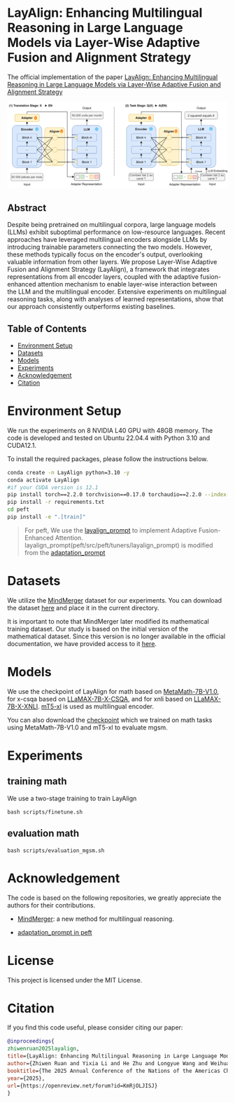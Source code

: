 # LayAlign: Enhancing Multilingual Reasoning in Large Language Models via Layer-Wise Adaptive Fusion and Alignment Strategy

The official implementation of the paper [LayAlign: Enhancing Multilingual Reasoning in Large Language Models via Layer-Wise Adaptive Fusion and Alignment Strategy](https://openreview.net/forum?id=KmRjOLJISJ&referrer=%5BAuthor%20Console%5D(%2Fgroup%3Fid%3Daclweb.org%2FNAACL%2F2025%2FConference%2FAuthors%23your-submissions))

![Overview](./images/layalign.png)

## Abstract

Despite being pretrained on multilingual corpora, large language models (LLMs) exhibit suboptimal performance on low-resource languages. Recent approaches have leveraged multilingual encoders alongside LLMs by introducing trainable parameters connecting the two models. However, these methods typically focus on the encoder's output, overlooking valuable information from other layers. We propose Layer-Wise Adaptive Fusion and Alignment Strategy (LayAlign), a framework that integrates representations from all encoder layers, coupled with the adaptive fusion-enhanced attention mechanism to enable layer-wise interaction between the LLM and the multilingual encoder. Extensive experiments on multilingual reasoning tasks, along with analyses of learned representations, show that our approach consistently outperforms existing baselines.

## Table of Contents

- [Environment Setup](#environment-setup)
- [Datasets](#datasets)
- [Models](#models)
- [Experiments](#experiments)
- [Acknowledgement](#acknowledgement)
- [Citation](#citation)


# Environment Setup

We run the experiments on 8 NVIDIA L40 GPU with 48GB memory. The code is developed and tested on Ubuntu 22.04.4 with Python 3.10 and CUDA12.1.

To install the required packages, please follow the instructions below.

```bash
conda create -n LayAlign python=3.10 -y
conda activate LayAlign
#if your CUDA version is 12.1
pip install torch==2.2.0 torchvision==0.17.0 torchaudio==2.2.0 --index-url https://download.pytorch.org/whl/cu121
pip install -r requirements.txt
cd peft
pip install -e ".[train]"
```
> For peft, We use the [layalign_prompt](peft/src/peft/tuners/layalign_prompt) to implement Adaptive Fusion-Enhanced Attention. layalign_prompt(peft/src/peft/tuners/layalign_prompt) is modified from the [adaptation_prompt](https://github.com/huggingface/peft/tree/main/src/peft/tuners/adaption_prompt)



# Datasets
We utilize the [MindMerger](https://github.com/CONE-MT/MindMerger) dataset for our experiments. You can download the dataset [here](https://drive.google.com/drive/folders/1Rm5ppr1fCd4KbiDR2LSFKNChq_uSfiSE?usp=drive_link) and place it in the current directory.

It is important to note that MindMerger later modified its mathematical training dataset. Our study is based on the initial version of the mathematical dataset. Since this version is no longer available in the official documentation, we have provided access to it [here](https://drive.google.com/drive/folders/1evjD7HMLPBel1GKXtg-z77dR8DuCquPl?dmr=1&ec=wgc-drive-hero-goto).

# Models

We use the checkpoint of LayAlign for math based on [MetaMath-7B-V1.0](https://huggingface.co/meta-math/MetaMath-7B-V1.0), for x-csqa based on [LLaMAX-7B-X-CSQA](https://huggingface.co/LLaMAX/LLaMAX2-7B-X-CSQA), and for xnli based on [LLaMAX-7B-X-XNLI](https://huggingface.co/LLaMAX/LLaMAX2-7B-XNLI). [mT5-xl](https://huggingface.co/google/mt5-xl) is used as multilingual encoder. 

You can also download the [checkpoint](https://huggingface.co/SUSTech-NLP/LayAlign/tree/main) which we trained on math tasks using MetaMath-7B-V1.0 and mT5-xl to evaluate mgsm.



# Experiments

## training math
We use a two-stage training to train LayAlign
```
bash scripts/finetune.sh
```

## evaluation math
```
bash scripts/evaluation_mgsm.sh
```

# Acknowledgement

The code is based on the following repositories, we greatly appreciate the authors for their contributions.

- [MindMerger](https://github.com/CONE-MT/MindMerger): a new method for multilingual reasoning.

- [adaptation_prompt in peft](https://github.com/huggingface/peft/tree/main/src/peft/tuners/adaption_prompt)


# License

This project is licensed under the MIT License.


# Citation

If you find this code useful, please consider citing our paper:
```bibtex
@inproceedings{
zhiwenruan2025layalign,
title={LayAlign: Enhancing Multilingual Reasoning in Large Language Models via Layer-Wise Adaptive Fusion and Alignment Strategy},
author={Zhiwen Ruan and Yixia Li and He Zhu and Longyue Wang and Weihua Luo and Kaifu Zhang and Yun Chen and Guanhua Chen},
booktitle={The 2025 Annual Conference of the Nations of the Americas Chapter of the ACL},
year={2025},
url={https://openreview.net/forum?id=KmRjOLJISJ}
}
```